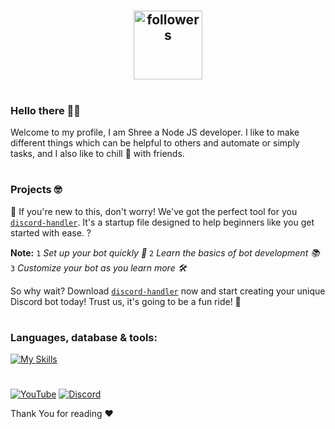 <h2 align="center">
<!-- <img width="100%" src=""> -->
<br> </br>
<img alt="followers" title="Github'dan Takip Et" src="https://img.shields.io/github/followers/ogshree?color=236ad3&labelColor=1155ba&style=for-the-badge&logo=github&label=follower" width="110px" /></a>
</h2>

#

### Hello there 🙋‍♂️
Welcome to my profile, I am Shree a Node JS developer.
I like to make different things which can be helpful to others and automate or simply tasks, and I also like to chill 🥶 with friends.

#

### Projects 🤓


🎉 If you're new to this, don't worry! We've got the perfect tool for you [`discord-handler`](https://github.com/ogshree/discord-handler). It's a startup file designed to help beginners like you get started with ease. ?

**Note:**
`1` *Set up your bot quickly 🚀*
`2` *Learn the basics of bot development 📚*
`3` *Customize your bot as you learn more 🛠️*

So why wait? Download [`discord-handler`](https://github.com/ogshree/discord-handler) now and start creating your unique Discord bot today! Trust us, it's going to be a fun ride! 🎢

#

### Languages, database & tools:
[![My Skills](https://skillicons.dev/icons?i=js,ts,nodejs,mongo,sequelize,vscode)](https://github.com/ogshree/ogshree)

#

<p align="left"> 
<a href="https://www.youtube.com/@sh3ee" target="blank"><img alt="YouTube" src="https://img.shields.io/youtube/channel/subscribers/UCRTljDU5eoJ_RBtgqVVAVSg?logo=youtube&style=for-the-badge&color=red"></a>
<a href="https://discord.gg/5n2n6Vh2Pb" target="blank"><img alt="Discord" src="https://img.shields.io/discord/1105476631440662598?logo=discord&style=for-the-badge&color=%2312924F"></a> 
</p>

Thank You for reading ♥

